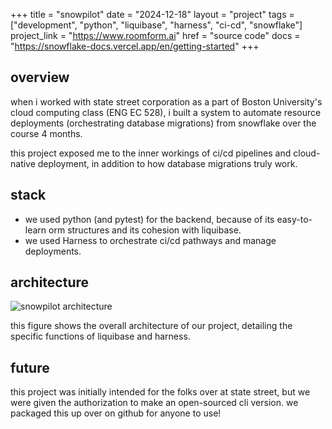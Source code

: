 +++
title = "snowpilot"
date = "2024-12-18"
layout = "project"
tags = ["development", "python", "liquibase", "harness", "ci-cd", "snowflake"]
project_link = "https://www.roomform.ai"
href = "source code"
docs = "https://snowflake-docs.vercel.app/en/getting-started"
+++

## overview

when i worked with state street corporation as a part of Boston University's cloud computing class (ENG EC 528), i built a system to automate resource deployments (orchestrating database migrations) from snowflake over the course 4 months. 

this project exposed me to the inner workings of ci/cd pipelines and cloud-native deployment, in addition to how database migrations truly work.

## stack

- we used python (and pytest) for the backend, because of its easy-to-learn orm structures and its cohesion with liquibase. 
- we used Harness to orchestrate ci/cd pathways and manage deployments.




## architecture

![snowpilot architecture](/images/snowflake-architecture.png "snowpilot architecture")

this figure shows the overall architecture of our project, detailing the specific functions of liquibase and harness.

## future
this project was initially intended for the folks over at state street, but we were given the authorization to make an open-sourced cli version. we packaged this up over on github for anyone to use!